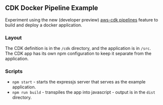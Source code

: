 CDK Docker Pipeline Example
---------------------------

Experiment using the new (developer preview) [aws-cdk pipelines](https://aws.amazon.com/blogs/developer/cdk-pipelines-continuous-delivery-for-aws-cdk-applications/) feature to build and deploy a docker application.

### Layout

The CDK definition is in the `/cdk` directory, and the application is in `/src`. The CDK app has its own npm configuration to keep it separate from the application. 

### Scripts

* `npm start` - starts the expressjs server that serves as the example application.
* `npm run build` - transpiles the app into javascript - output is in the `dist` directory.
